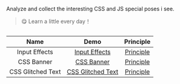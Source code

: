 Analyze and collect the interesting CSS and JS special poses i see.

> :yum: Learn a little every day！

##

| Name        | Demo           | Principle  |
| :-------------: |:-------------:| :-----:|
| Input Effects | [Input Effects](https://hq-lin.github.io/cool-skills/input-effects/) | [Principle](https://github.com/HQ-Lin/cool-skills/tree/master/input-effects) |
| CSS Banner | [CSS Banner](https://hq-lin.github.io/cool-skills/css-banner/) | [Principle](https://github.com/HQ-Lin/cool-skills/tree/master/css-banner) |
| CSS Glitched Text | [CSS Glitched Text](https://hq-lin.github.io/cool-skills/css-glitched-text/) | [Principle](https://github.com/HQ-Lin/cool-skills/tree/master/css-glitched-text) |
